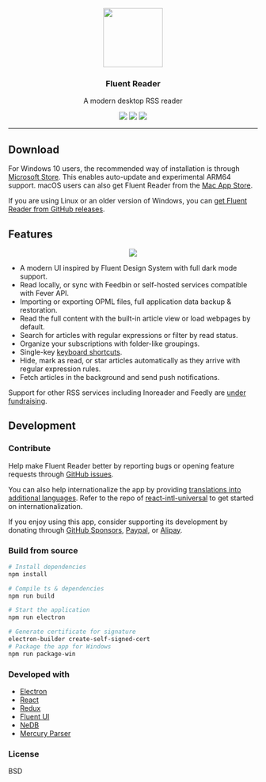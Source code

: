 <p align="center">
  <img width="120" height="120" src="https://github.com/yang991178/rss-reader/raw/master/build/icon.png">
</p>
<h3 align="center">Fluent Reader</h3>
<p align="center">A modern desktop RSS reader</p>
<p align="center">
  <img src="https://img.shields.io/github/v/release/yang991178/fluent-reader?label=version" />
  <img src="https://img.shields.io/github/downloads/yang991178/fluent-reader/total" />
  <img src="https://github.com/yang991178/fluent-reader/workflows/CI%2FCD%20Release/badge.svg" />
</p>
<hr />

## Download

For Windows 10 users, the recommended way of installation is through [Microsoft Store](https://www.microsoft.com/store/apps/9P71FC94LRH8?cid=github). 
This enables auto-update and experimental ARM64 support. 
macOS users can also get Fluent Reader from the [Mac App Store](https://apps.apple.com/app/id1520907427).

If you are using Linux or an older version of Windows, you can [get Fluent Reader from GitHub releases](https://github.com/yang991178/fluent-reader/releases).

## Features

<p align="center">
  <img src="https://github.com/yang991178/rss-reader/raw/master/docs/imgs/screenshot.jpg">
</p>

- A modern UI inspired by Fluent Design System with full dark mode support.
- Read locally, or sync with Feedbin or self-hosted services compatible with Fever API.
- Importing or exporting OPML files, full application data backup & restoration.
- Read the full content with the built-in article view or load webpages by default.
- Search for articles with regular expressions or filter by read status.
- Organize your subscriptions with folder-like groupings.
- Single-key [keyboard shortcuts](https://github.com/yang991178/fluent-reader/wiki/Support#keyboard-shortcuts).
- Hide, mark as read, or star articles automatically as they arrive with regular expression rules.
- Fetch articles in the background and send push notifications.

Support for other RSS services including Inoreader and Feedly are [under fundraising](https://github.com/yang991178/fluent-reader/issues/23). 

## Development

### Contribute

Help make Fluent Reader better by reporting bugs or opening feature requests through [GitHub issues](https://github.com/yang991178/fluent-reader/issues). 

You can also help internationalize the app by providing [translations into additional languages](https://github.com/yang991178/fluent-reader/tree/master/src/scripts/i18n). 
Refer to the repo of [react-intl-universal](https://github.com/alibaba/react-intl-universal) to get started on internationalization. 

If you enjoy using this app, consider supporting its development by donating through [GitHub Sponsors](https://github.com/sponsors/yang991178), [Paypal](https://www.paypal.me/yang991178), or [Alipay](https://hyliu.me/fluent-reader/imgs/alipay.jpg).

### Build from source
```bash
# Install dependencies
npm install

# Compile ts & dependencies
npm run build

# Start the application
npm run electron

# Generate certificate for signature
electron-builder create-self-signed-cert
# Package the app for Windows
npm run package-win

```

### Developed with

- [Electron](https://github.com/electron/electron)
- [React](https://github.com/facebook/react)
- [Redux](https://github.com/reduxjs/redux)
- [Fluent UI](https://github.com/microsoft/fluentui)
- [NeDB](https://github.com/louischatriot/nedb)
- [Mercury Parser](https://github.com/postlight/mercury-parser)

### License

BSD
